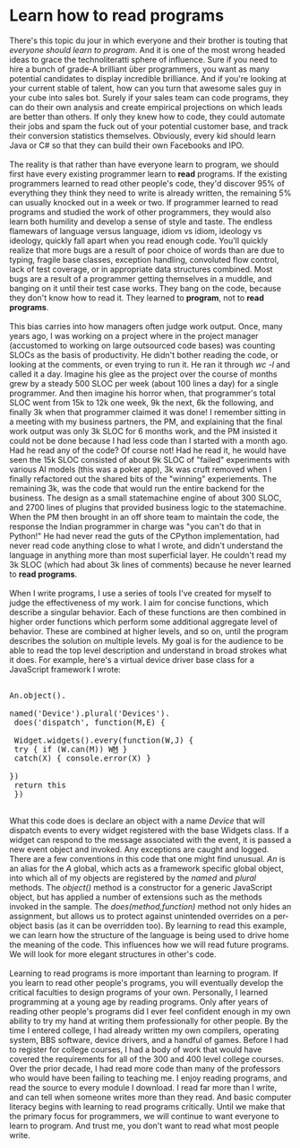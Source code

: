 Learn how to read programs
==========================

There&#39;s this topic du jour in which everyone and their brother is touting that <i>everyone should learn to program</i>.  And it is one of the most wrong headed ideas to grace the technoliteratti sphere of influence.  Sure if you need to hire a bunch of grade-A brilliant über programmers, you want as many potential candidates to display incredible brilliance.  And if you&#39;re looking at your current stable of talent, how can you turn that awesome sales guy in your cube into sales bot.  Surely if your sales team can code programs, they can do their own analysis and create empirical projections on which leads are better than others.  If only they knew how to code, they could automate their jobs and spam the fuck out of your potential customer base, and track their conversion statistics themselves.  Obviously, every kid should learn Java or C# so that they can build their own Facebooks and IPO.<br><br>The reality is that rather than have everyone learn to program, we should first have every existing programmer learn to <b>read</b> programs.  If the existing programmers learned to read other people&#39;s code, they&#39;d discover 95% of everything they think they need to write is already written, the remaining 5% can usually knocked out in a week or two.  If programmer learned to read programs and studied the work of other programmers, they would also learn both humility and develop a sense of style and taste.  The endless flamewars of language versus language, idiom vs idiom, ideology vs ideology, quickly fall apart when you read enough code.  You&#39;ll quickly realize that more bugs are a result of poor choice of words than are due to typing, fragile base classes, exception handling, convoluted flow control, lack of test coverage, or in appropriate data structures combined.  Most bugs are a result of a programmer getting themselves in a muddle, and banging on it until their test case works. They bang on the code, because they don&#39;t know how to read it.  They learned to <b>program</b>, not to <b>read programs</b>.<br><br>This bias carries into how managers often judge work output.  Once, many years ago, I was working on a project where in the project manager (accustomed to working on large outsourced code bases) was counting SLOCs as the basis of productivity.  He didn&#39;t bother reading the code, or looking at the comments, or even trying to run it.  He ran it through <i>wc -l</i> and called it a day.  Imagine his glee as the project over the course of months grew by a steady 500 SLOC per week (about 100 lines a day) for a single programmer.  And then imagine his horror when, that programmer&#39;s total SLOC went from 15k to 12k one week, 9k the next, 6k the following, and finally 3k when that programmer claimed it was done!  I remember sitting in a meeting with my business partners, the PM, and explaining that the final work output was only 3k SLOC for 6 months work, and the PM insisted it could not be done because I had less code than I started with a month ago.  Had he read any of the code?  Of course not!  Had he read it, he would have seen the 15k SLOC consisted of about 9k SLOC of "failed" experiments with various AI models (this was a poker app), 3k was cruft removed when I finally refactored out the shared bits of the "winning" experiements.  The remaining 3k, was the code that would run the entire backend for the business.  The design as a small statemachine engine of about 300 SLOC, and 2700 lines of plugins that provided business logic to the statemachine.  When the PM then brought in an off shore team to maintain the code, the response the Indian programmer in charge was "you can&#39;t do that in Python!"  He had never read the guts of the CPython implementation, had never read code anything close to what I wrote, and didn&#39;t understand the language in anything more than most superficial layer.  He couldn&#39;t read my 3k SLOC (which had about 3k lines of comments) because he never learned to <b>read programs</b>.<br><br>When I write programs, I use a series of tools I&#39;ve created for myself to judge the effectiveness of my work.  I aim for concise functions, which describe a singular behavior. Each of these functions are then combined in higher order functions which perform some additional aggregate level of behavior.  These are combined at higher levels, and so on, until the program describes the solution on multiple levels.  My goal is for the audience to be able to read the top level description and understand in broad strokes what it does.  For example, here&#39;s a virtual device driver base class for a JavaScript framework I wrote:<br><pre><br>An.object().<br>	named(&#39;Device&#39;).plural(&#39;Devices&#39;).<br>	does(&#39;dispatch&#39;, function(M,E) { <br>		Widget.widgets().every(function(W,J) { <br>			try { if (W.can(M)) W[M](Event.init(E)) } <br>			catch(X) { console.error(X) } <br>		})<br>		return this<br>	}) <br></pre><br>What this code does is declare an object with a name <i>Device</i> that will dispatch events to every widget registered with the base Widgets class.  If a widget can respond to the message associated with the event, it is passed a new event object and invoked.  Any exceptions are caught and logged.  There are a few conventions in this code that one might find unusual.  <i>An</i> is an alias for the <i>A</i> global, which acts as a framework specific global object, into which all of my objects are registered by the <i>named</i> and <i>plural</i> methods.  The <i>object()</i> method is a constructor for a generic JavaScript object, but has applied a number of extensions such as the methods invoked in the sample.  The <i>does(method,function)</i> method not only hides an assignment, but allows us to protect against unintended overrides on a per-object basis (as it can be overridden too).  By learning to read this example, we can learn how the structure of the language is being used to drive home the meaning of the code.  This influences how we will read future programs.  We will look for more elegant structures in other&#39;s code.<br><br>Learning to read programs is more important than learning to program.  If you learn to read other people&#39;s programs, you will eventually develop the critical faculties to design programs of your own.  Personally, I learned programming at a young age by reading programs.  Only after years of reading other people&#39;s programs did I ever feel confident enough in my own ability to try my hand at writing them professionally for other people.  By the time I entered college, I had already written my own compilers, operating system, BBS software, device drivers, and a handful of games.  Before I had to register for college courses, I had a body of work that would have covered the requirements for all of the 300 and 400 level college courses.  Over the prior decade, I had read more code than many of the professors who would have been failing to teaching me.  I enjoy reading programs, and read the source to every module I download.  I read far more than I write, and can tell when someone writes more than they read.  And basic computer literacy begins with learning to read programs critically.  Until we make that the primary focus for programmers, we will continue to want everyone to learn to program.  And trust me, you don&#39;t want to read what most people write.<br><br> 